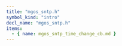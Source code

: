 ```yaml
---
title: "mgos_sntp.h"
symbol_kind: "intro"
decl_name: "mgos_sntp.h"
items:
  - { name: mgos_sntp_time_change_cb.md }
---
```



